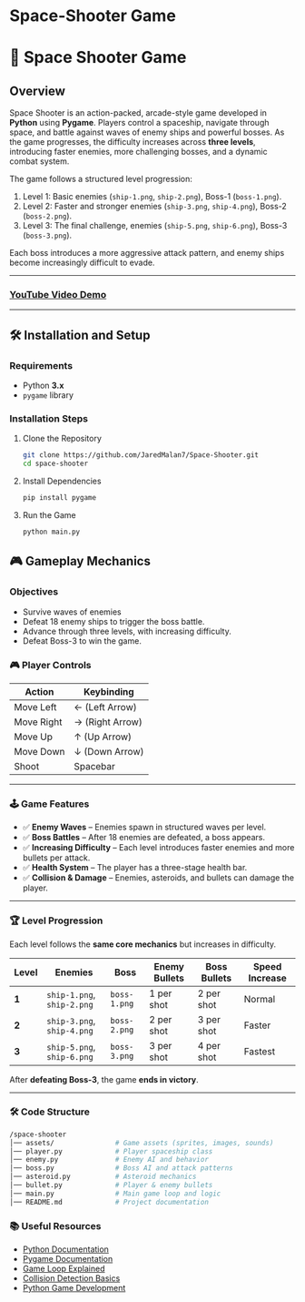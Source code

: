 # Space-Shooter Game

# 🚀 Space Shooter Game

## Overview
Space Shooter is an action-packed, arcade-style game developed in **Python** using **Pygame**. Players control a spaceship, navigate through space, and battle against waves of enemy ships and powerful bosses. As the game progresses, the difficulty increases across **three levels**, introducing faster enemies, more challenging bosses, and a dynamic combat system.

The game follows a structured level progression:
1. Level 1: Basic enemies (`ship-1.png`, `ship-2.png`), Boss-1 (`boss-1.png`).
2. Level 2: Faster and stronger enemies (`ship-3.png`, `ship-4.png`), Boss-2 (`boss-2.png`).
3. Level 3: The final challenge, enemies (`ship-5.png`, `ship-6.png`), Boss-3 (`boss-3.png`).

Each boss introduces a more aggressive attack pattern, and enemy ships become increasingly difficult to evade.

---
### [YouTube Video Demo](https://youtu.be/hwoUOThudGM)

---

## 🛠 Installation and Setup
### **Requirements**
- Python **3.x**
- `pygame` library

### Installation Steps
1. Clone the Repository
   ```bash
   git clone https://github.com/JaredMalan7/Space-Shooter.git
   cd space-shooter

2. Install Dependencies
    ```bash
    pip install pygame
   
3. Run the Game
    ```bash
   python main.py
   
## 🎮 Gameplay Mechanics
### Objectives

* Survive waves of enemies
* Defeat 18 enemy ships to trigger the boss battle.
* Advance through three levels, with increasing difficulty.
* Defeat Boss-3 to win the game.

### 🎮 Player Controls
| Action           | Keybinding  |
|-----------------|------------|
| Move Left       | ← (Left Arrow) |
| Move Right      | → (Right Arrow) |
| Move Up         | ↑ (Up Arrow) |
| Move Down       | ↓ (Down Arrow) |
| Shoot           | Spacebar |

---

### 🕹 Game Features
- ✅ **Enemy Waves** – Enemies spawn in structured waves per level.
- ✅ **Boss Battles** – After 18 enemies are defeated, a boss appears.
- ✅ **Increasing Difficulty** – Each level introduces faster enemies and more bullets per attack.
- ✅ **Health System** – The player has a three-stage health bar.
- ✅ **Collision & Damage** – Enemies, asteroids, and bullets can damage the player.

---

### 🏆 Level Progression

Each level follows the **same core mechanics** but increases in difficulty.

| Level | Enemies | Boss | Enemy Bullets | Boss Bullets | Speed Increase |
|--------|------------|-----------|---------------|--------------|--------------|
| **1**  | `ship-1.png`, `ship-2.png` | `boss-1.png` | 1 per shot | 2 per shot | Normal |
| **2**  | `ship-3.png`, `ship-4.png` | `boss-2.png` | 2 per shot | 3 per shot | Faster |
| **3**  | `ship-5.png`, `ship-6.png` | `boss-3.png` | 3 per shot | 4 per shot | Fastest |

After **defeating Boss-3**, the game **ends in victory**.

---

### 🛠 Code Structure

```bash
/space-shooter
│── assets/               # Game assets (sprites, images, sounds)
│── player.py             # Player spaceship class
│── enemy.py              # Enemy AI and behavior
│── boss.py               # Boss AI and attack patterns
│── asteroid.py           # Asteroid mechanics
│── bullet.py             # Player & enemy bullets
│── main.py               # Main game loop and logic
│── README.md             # Project documentation
```

### 📚 Useful Resources

* [Python Documentation](https://docs.python.org/3/tutorial/index.html)
* [Pygame Documentation](https://www.pygame.org/docs/)
* [Game Loop Explained](https://gameprogrammingpatterns.com/game-loop.html)
* [Collision Detection Basics](https://developer.mozilla.org/en-US/docs/Games/Techniques/2D_collision_detection)
* [Python Game Development](https://realpython.com/pygame-a-primer/)